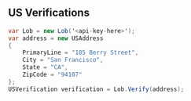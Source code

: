 US Verifications
-----------

```csharp
var Lob = new Lob('<api-key-here>');
var address = new USAddress
{
    PrimaryLine = "185 Berry Street",
    City = "San Francisco",
    State = "CA",
    ZipCode = "94107"
};
USVerification verification = Lob.Verify(address);
```